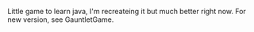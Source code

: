 Little game to learn java, I'm recreateing it but much better right now.
For new version, see GauntletGame.
